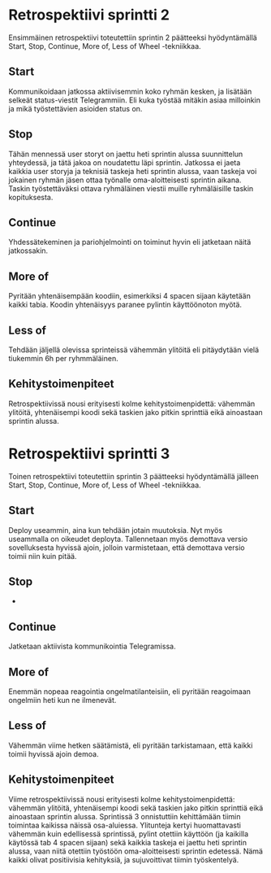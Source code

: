 # Retrospektiivi sprintti 2

Ensimmäinen retrospektiivi toteutettiin sprintin 2 päätteeksi hyödyntämällä Start, Stop, Continue, More of, Less of Wheel -tekniikkaa.

## Start
Kommunikoidaan jatkossa aktiivisemmin koko ryhmän kesken, ja lisätään selkeät status-viestit Telegrammiin. Eli kuka työstää mitäkin asiaa milloinkin ja mikä työstettävien asioiden status on. 

## Stop
Tähän mennessä user storyt on jaettu heti sprintin alussa suunnittelun yhteydessä, ja tätä jakoa on noudatettu läpi sprintin. Jatkossa ei jaeta kaikkia user storyja ja teknisiä taskeja heti sprintin alussa, vaan taskeja voi jokainen ryhmän jäsen ottaa työnalle oma-aloitteisesti sprintin aikana. Taskin työstettäväksi ottava ryhmäläinen viestii muille ryhmäläisille taskin kopituksesta.

## Continue
Yhdessätekeminen ja pariohjelmointi on toiminut hyvin eli jatketaan näitä jatkossakin. 

## More of
Pyritään yhtenäisempään koodiin, esimerkiksi 4 spacen sijaan käytetään kaikki tabia. Koodin yhtenäisyys paranee pylintin käyttöönoton myötä. 

## Less of
Tehdään jäljellä olevissa sprinteissä vähemmän ylitöitä eli pitäydytään vielä tiukemmin 6h per ryhmmäläinen. 

## Kehitystoimenpiteet
Retrospektiivissä nousi erityisesti kolme kehitystoimenpidettä: vähemmän ylitöitä, yhtenäisempi koodi sekä taskien jako pitkin sprinttiä eikä ainoastaan sprintin alussa. 

# Retrospektiivi sprintti 3

Toinen retrospektiivi toteutettiin sprintin 3 päätteeksi hyödyntämällä jälleen Start, Stop, Continue, More of, Less of Wheel -tekniikkaa.

## Start
Deploy useammin, aina kun tehdään jotain muutoksia. Nyt myös useammalla on oikeudet deployta. Tallennetaan myös demottava versio sovelluksesta hyvissä ajoin, jolloin varmistetaan, että demottava versio toimii niin kuin pitää. 

## Stop
-

## Continue
Jatketaan aktiivista kommunikointia Telegramissa. 

## More of
Enemmän nopeaa reagointia ongelmatilanteisiin, eli pyritään reagoimaan ongelmiin heti kun ne ilmenevät. 

## Less of
Vähemmän viime hetken säätämistä, eli pyritään tarkistamaan, että kaikki toimii hyvissä ajoin demoa. 

## Kehitystoimenpiteet
Viime retrospektiivissä nousi erityisesti kolme kehitystoimenpidettä: vähemmän ylitöitä, yhtenäisempi koodi sekä taskien jako pitkin sprinttiä eikä ainoastaan sprintin alussa. Sprintissä 3 onnistuttiin kehittämään tiimin toimintaa kaikissa näissä osa-aluiessa. Ylitunteja kertyi huomattavasti vähemmän kuin edellisessä sprintissä, pylint otettiin käyttöön (ja kaikilla käytössä tab 4 spacen sijaan) sekä kaikkia taskeja ei jaettu heti sprintin alussa, vaan niitä otettiin työstöön oma-aloitteisesti sprintin edetessä. Nämä kaikki olivat positiivisia kehityksiä, ja sujuvoittivat tiimin työskentelyä. 

